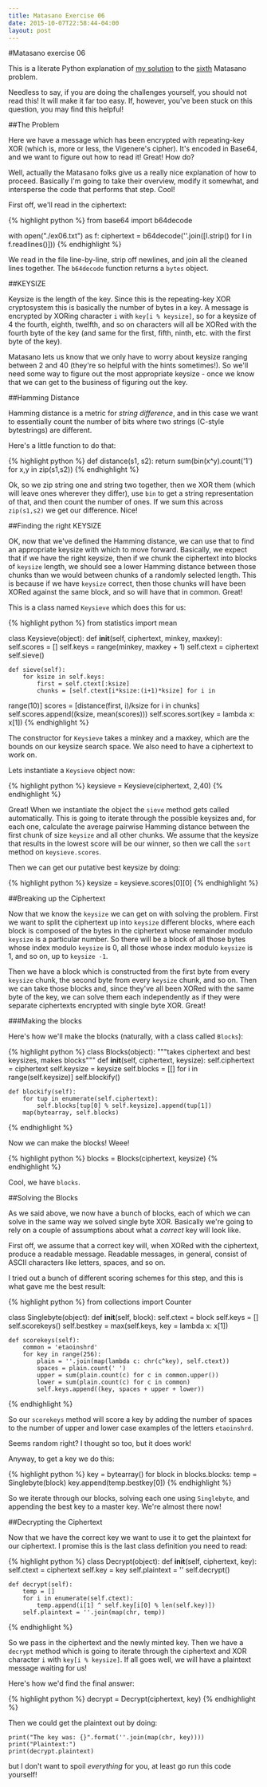 ```yaml
---
title: Matasano Exercise 06
date: 2015-10-07T22:58:44-04:00
layout: post
---
```


#Matasano exercise 06

This is a literate Python explanation of [my
solution](https://github.com/aliceriot/CryptoPals/tree/master/set1/Python/ex06)
to the [sixth](http://cryptopals.com/sets/1/challenges/6/) Matasano
problem.

Needless to say, if you are doing the challenges yourself, you should not
read this! It will make it far too easy. If, however, you've been stuck on
this question, you may find this helpful!

##The Problem

Here we have a message which has been encrypted with repeating-key XOR
(which is, more or less, the Vigenere's cipher). It's encoded in Base64,
and we want to figure out how to read it! Great! How do?

Well, actually the Matasano folks give us a really nice explanation of how to
proceed. Basically I'm going to take their overview, modify it somewhat, and
intersperse the code that performs that step. Cool!

First off, we'll read in the ciphertext:


{% highlight python %}
from base64 import b64decode

with open("./ex06.txt") as f:
    ciphertext = b64decode(''.join([l.strip() for l in
f.readlines()]))
{% endhighlight %}



We read in the file line-by-line, strip off newlines, and join all the
cleaned lines together. The `b64decode` function returns a `bytes` object.

##KEYSIZE

Keysize is the length of the key. Since this is the repeating-key XOR
cryptosystem this is basically the number of bytes in a key. A message is
encrypted by XORing character `i` with `key[i % keysize]`, so for a keysize of
4 the fourth, eighth, twelfth, and so on characters will all be XORed with
the fourth byte of the key (and same for the first, fifth, ninth, etc.
with the first byte of the key).

Matasano lets us know that we only have to worry about keysize ranging between
2 and 40 (they're so helpful with the hints sometimes!). So we'll need some way
to figure out the most appropriate keysize - once we know that we can get to
the business of figuring out the key.

##Hamming Distance

Hamming distance is a metric for *string difference*, and in this case we want
to essentially count the number of bits where two strings (C-style bytestrings)
are different.

Here's a little function to do that:


{% highlight python %}
def distance(s1, s2):
    return sum(bin(x^y).count('1') for x,y in zip(s1,s2))
{% endhighlight %}



Ok, so we zip string one and string two together, then we XOR them (which
will leave ones wherever they differ), use `bin` to get a string
representation of that, and then count the number of ones. If we sum this
across `zip(s1,s2)` we get our difference. Nice!

##Finding the right KEYSIZE

OK, now that we've defined the Hamming distance, we can use that to find
an appropriate keysize with which to move forward. Basically, we expect
that if we have the right keysize, then if we chunk the ciphertext into
blocks of `keysize` length, we should see a lower Hamming distance between
those chunks than we would between chunks of a randomly selected length.
This is because if we have `keysize` correct, then those chunks will have
been XORed against the same block, and so will have that in common. Great!

This is a class named `Keysieve` which does this for us:


{% highlight python %}
from statistics import mean

class Keysieve(object):
    def __init__(self, ciphertext, minkey, maxkey):
        self.scores = []
        self.keys = range(minkey, maxkey + 1)
        self.ctext = ciphertext
        self.sieve()

    def sieve(self):
        for ksize in self.keys:
            first = self.ctext[:ksize]
            chunks = [self.ctext[i*ksize:(i+1)*ksize] for i in
range(10)]
            scores = [distance(first, i)/ksize for i in chunks]
            self.scores.append((ksize, mean(scores)))
        self.scores.sort(key = lambda x: x[1])
{% endhighlight %}

The constructor for `Keysieve` takes a minkey and a maxkey, which are the
bounds on our keysize search space. We also need to have a ciphertext to
work on.

Lets instantiate a `Keysieve` object now:

{% highlight python %}
keysieve = Keysieve(ciphertext, 2,40)
{% endhighlight %}

Great! When we instantiate the object the `sieve` method gets called
automatically. This is going to iterate through the possible keysizes and,
for each one, calculate the average pairwise Hamming distance between the
first chunk of size `keysize` and all other chunks. We assume that the
keysize that results in the lowest score will be our winner, so then we
call the `sort` method on `keysieve.scores`.

Then we can get our putative best keysize by doing:

{% highlight python %}
keysize = keysieve.scores[0][0]
{% endhighlight %}

##Breaking up the Ciphertext

Now that we know the `keysize` we can get on with solving the problem.
First we want to split the ciphertext up into `keysize` different blocks,
where each block is composed of the bytes in the ciphertext whose
remainder modulo `keysize` is a particular number. So there will be
a block of all those bytes whose index modulo `keysize` is 0, all those
whose index modulo `keysize` is 1, and so on, up to `keysize -1`.

Then we have a block which is constructed from the first byte from every
`keysize` chunk, the second byte from every `keysize` chunk, and so on.
Then we can take those blocks and, since they've all been XORed with the
same byte of the key, we can solve them each independently as if they were
separate ciphertexts encrypted with single byte XOR. Great!

###Making the blocks

Here's how we'll make the blocks (naturally, with a class called
`Blocks`):

{% highlight python %}
class Blocks(object):
    """takes ciphertext and best keysizes, makes blocks"""
    def __init__(self, ciphertext, keysize):
        self.ciphertext = ciphertext
        self.keysize = keysize
        self.blocks = [[] for i in range(self.keysize)]
        self.blockify()

    def blockify(self):
        for tup in enumerate(self.ciphertext):
            self.blocks[tup[0] % self.keysize].append(tup[1])
        map(bytearray, self.blocks)
{% endhighlight %}

Now we can make the blocks! Weee!

{% highlight python %}
blocks = Blocks(ciphertext, keysize)
{% endhighlight %}

Cool, we have `blocks`.

##Solving the Blocks

As we said above, we now have a bunch of blocks, each of which we can
solve in the same way we solved single byte XOR. Basically we're going to
rely on a couple of assumptions about what a *correct* key will look like.

First off, we assume that a correct key will, when XORed with the
ciphertext, produce a readable message. Readable messages, in general,
consist of ASCII characters like letters, spaces, and so on.

I tried out a bunch of different scoring schemes for this step, and this
is what gave me the best result:

{% highlight python %}
from collections import Counter

class Singlebyte(object):
    def __init__(self, block):
        self.ctext = block
        self.keys = []
        self.scorekeys()
        self.bestkey = max(self.keys, key = lambda x: x[1])

    def scorekeys(self):
        common = 'etaoinshrd'
        for key in range(256):
            plain = ''.join(map(lambda c: chr(c^key), self.ctext))
            spaces = plain.count(' ')
            upper = sum(plain.count(c) for c in common.upper())
            lower = sum(plain.count(c) for c in common)
            self.keys.append((key, spaces + upper + lower))
{% endhighlight %}

So our `scorekeys` method will score a key by adding the number of
spaces to the number of upper and lower case examples of the letters
`etaoinshrd`.

Seems random right? I thought so too, but it does work!

Anyway, to get a key we do this:

{% highlight python %}
key = bytearray()
for block in blocks.blocks:
    temp = Singlebyte(block)
    key.append(temp.bestkey[0])
{% endhighlight %}

So we iterate through our blocks, solving each one using `Singlebyte`, and
appending the best key to a master key. We're almost there now!

##Decrypting the Ciphertext

Now that we have the correct key we want to use it to get the plaintext
for our ciphertext. I promise this is the last class definition you need
to read:

{% highlight python %}
class Decrypt(object):
    def __init__(self, ciphertext, key):
        self.ctext = ciphertext
        self.key = key
        self.plaintext = ''
        self.decrypt()

    def decrypt(self):
        temp = []
        for i in enumerate(self.ctext):
            temp.append(i[1] ^ self.key[i[0] % len(self.key)])
        self.plaintext = ''.join(map(chr, temp))
{% endhighlight %}

So we pass in the ciphertext and the newly minted key. Then we have
a `decrypt` method which is going to iterate through the ciphertext and
XOR character `i` with `key[i % keysize]`. If all goes well, we will have
a plaintext message waiting for us!

Here's how we'd find the final answer:

{% highlight python %}
decrypt = Decrypt(ciphertext, key)
{% endhighlight %}


Then we could get the plaintext out by doing:

```
print("The key was: {}".format(''.join(map(chr, key))))
print("Plaintext:")
print(decrypt.plaintext)
```

but I don't want to spoil *everything* for you, at least go run this code
yourself!
